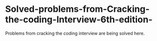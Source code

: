 # Solved-problems-from-Cracking-the-coding-Interview-6th-edition-

Problems from cracking the coding interview are being solved here.
